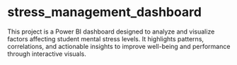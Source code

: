 # stress_management_dashboard
This project is a Power BI dashboard designed to analyze and visualize factors affecting student mental stress levels. It highlights patterns, correlations, and actionable insights to improve well-being and performance through interactive visuals.
